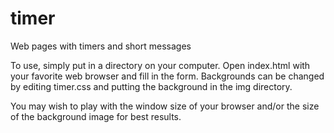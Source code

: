 # timer
Web pages with timers and short messages

To use, simply put in a directory on your computer.
Open index.html with your favorite web browser and fill in the form.
Backgrounds can be changed by editing timer.css and putting the background in the img directory.

You may wish to play with the window size of your browser and/or the size of the background image for best results.


